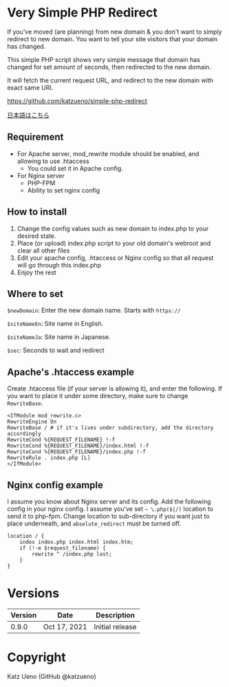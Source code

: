 # Very Simple PHP Redirect

If you've moved (are planning) from new domain & you don't want to simply redirect to new domain.
You want to tell your site visitors that your domain has changed.

This simple PHP script shows very simple message that domain has changed for set amount of seconds, then redirected to the new domain.

It will fetch the current request URL, and redirect to the new domain with exact same URI.

https://github.com/katzueno/simple-php-redirect

[日本語はこちら](./README.ja.md)

## Requirement

- For Apache server, mod_rewrite module should be enabled, and allowing to use .htaccess
    - You could set it in Apache config.
- For Nginx server
    - PHP-FPM
    - Ability to set nginx config

## How to install

1. Change the config values such as new domain to index.php to your desired state.
2. Place (or upload) index.php script to your old domain's webroot and clear all other files
3. Edit your apache config, .htaccess or Nginx config so that all request will go through this index.php
4. Enjoy the rest

## Where to set

`$newDomain`: Enter the new domain name. Starts with `https://`

`$siteNameEn`: Site name in English.

`$siteNameJa`: Site name in Japanese.

`$sec`: Seconds to wait and redirect

## Apache's .htaccess example

Create .htaccess file (if your server is allowing it), and enter the following.
If you want to place it under some directory, make sure to change `RewriteBase`.

```apacheconf
<IfModule mod_rewrite.c>
RewriteEngine On
RewriteBase / # if it's lives under subdirectory, add the directory accordingly
RewriteCond %{REQUEST_FILENAME} !-f
RewriteCond %{REQUEST_FILENAME}/index.html !-f
RewriteCond %{REQUEST_FILENAME}/index.php !-f
RewriteRule . index.php [L]
</IfModule>

```

## Nginx config example

I assume you know about Nginx server and its config.
Add the following config in your nginx config.
I assume you've set `~ \.php($|/)` location to send it to php-fpm.
Change location to sub-directory if you want just to place underneath, and `absolute_redirect` must be turned off.


```
location / {
    index index.php index.html index.htm;
    if (!-e $request_filename) {
        rewrite ^ /index.php last;
    }
}
```

# Versions

Version | Date         | Description
--------|--------------|-------------------
0.9.0   | Oct 17, 2021 | Initial release

# Copyright

Katz Ueno (GitHub @katzueno)
